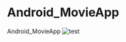# Android_MovieApp
Android_MovieApp
![test](https://giphy.com/gifs/news-false-kevin-faulconer-california-recall-debate-YO3CunZBBBgkSgxJpg)
